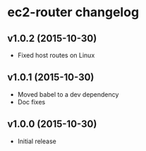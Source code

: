 # ec2-router changelog

## v1.0.2 (2015-10-30)

 * Fixed host routes on Linux

## v1.0.1 (2015-10-30)

 * Moved babel to a dev dependency
 * Doc fixes

## v1.0.0 (2015-10-30)

 * Initial release
